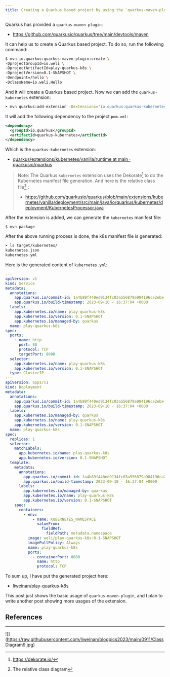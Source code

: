 ```yaml
---
title: Creating a Quarkus based project by using the `quarkus-maven-plugin` and then adding the `quarkus-kubernetes` extension
---
```


Quarkus has provided a `quarkus-maven-plugin`:

- https://github.com/quarkusio/quarkus/tree/main/devtools/maven

It can help us to create a Quarkus based project. To do so, run the following command:

```bash
$ mvn io.quarkus:quarkus-maven-plugin:create \
-DprojectGroupId=io.weli \
-DprojectArtifactId=play-quarkus-k8s \
-DprojectVersion=0.1-SNAPSHOT \
-Dendpoint=/hello \
-DclassName=io.weli.Hello
```

And it will create a Quarkus based project. Now we can add the `quarkus-kubernetes` extension:

```bash
➤ mvn quarkus:add-extension -Dextensions="io.quarkus:quarkus-kubernetes"
```

It will add the following dependency to the project `pom.xml`:

```xml
<dependency>
  <groupId>io.quarkus</groupId>
  <artifactId>quarkus-kubernetes</artifactId>
</dependency>
```

Which is the `quarkus-kubernetes` extension:

- [quarkus/extensions/kubernetes/vanilla/runtime at main · quarkusio/quarkus](https://github.com/quarkusio/quarkus/tree/main/extensions/kubernetes/vanilla/runtime)

> Note: The Quarkus `kubernetes` extension uses the Dekorate[^dekorate] to do the Kubernetes manifest file generation. And here is the relative class file[^kubernetes] :
> - https://github.com/quarkusio/quarkus/blob/main/extensions/kubernetes/vanilla/deployment/src/main/java/io/quarkus/kubernetes/deployment/KubernetesProcessor.java

After the extension is added, we can generate the `kubernetes` manifest file:

```bash
$ mvn package
```

After the above running process is done, the k8s manifest file is generated:

```bash
➤ ls target/kubernetes/
kubernetes.json
kubernetes.yml
```

Here is the generated content of `kubernetes.yml`:

```yaml
---
apiVersion: v1
kind: Service
metadata:
  annotations:
    app.quarkus.io/commit-id: 1a4b89f440ed9134fc03a556879a984196ca2ebe
    app.quarkus.io/build-timestamp: 2023-09-10 - 16:37:04 +0000
  labels:
    app.kubernetes.io/name: play-quarkus-k8s
    app.kubernetes.io/version: 0.1-SNAPSHOT
    app.kubernetes.io/managed-by: quarkus
  name: play-quarkus-k8s
spec:
  ports:
    - name: http
      port: 80
      protocol: TCP
      targetPort: 8080
  selector:
    app.kubernetes.io/name: play-quarkus-k8s
    app.kubernetes.io/version: 0.1-SNAPSHOT
  type: ClusterIP
---
apiVersion: apps/v1
kind: Deployment
metadata:
  annotations:
    app.quarkus.io/commit-id: 1a4b89f440ed9134fc03a556879a984196ca2ebe
    app.quarkus.io/build-timestamp: 2023-09-10 - 16:37:04 +0000
  labels:
    app.kubernetes.io/managed-by: quarkus
    app.kubernetes.io/name: play-quarkus-k8s
    app.kubernetes.io/version: 0.1-SNAPSHOT
  name: play-quarkus-k8s
spec:
  replicas: 1
  selector:
    matchLabels:
      app.kubernetes.io/name: play-quarkus-k8s
      app.kubernetes.io/version: 0.1-SNAPSHOT
  template:
    metadata:
      annotations:
        app.quarkus.io/commit-id: 1a4b89f440ed9134fc03a556879a984196ca2ebe
        app.quarkus.io/build-timestamp: 2023-09-10 - 16:37:04 +0000
      labels:
        app.kubernetes.io/managed-by: quarkus
        app.kubernetes.io/name: play-quarkus-k8s
        app.kubernetes.io/version: 0.1-SNAPSHOT
    spec:
      containers:
        - env:
            - name: KUBERNETES_NAMESPACE
              valueFrom:
                fieldRef:
                  fieldPath: metadata.namespace
          image: weli/play-quarkus-k8s:0.1-SNAPSHOT
          imagePullPolicy: Always
          name: play-quarkus-k8s
          ports:
            - containerPort: 8080
              name: http
              protocol: TCP
```

To sum up, I have put the generated project here:

- [liweinan/play-quarkus-k8s](https://github.com/liweinan/play-quarkus-k8s)

This post just shows the basic usage of `quarkus-maven-plugin`, and I plan to write another post showing more usages of the extension.

## References

[^dekorate]: https://dekorate.io/
[^kubernetes]: The relative class diagram

---

![](https://raw.githubusercontent.com/liweinan/blogpics2023/main/0911/Class Diagram9.jpg)


